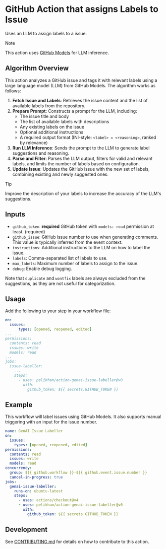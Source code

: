 # GitHub Action that assigns Labels to Issue

Uses an LLM to assign labels to a issue.

> [!NOTE]
> This action uses [GitHub Models](https://docs.github.com/en/github-models) for LLM inference.

## Algorithm Overview

This action analyzes a GitHub issue and tags it with relevant labels using a large language model (LLM) from GitHub Models. The algorithm works as follows:

1. **Fetch Issue and Labels**: Retrieves the issue content and the list of available labels from the repository.
2. **Prepare Prompt**: Constructs a prompt for the LLM, including:
   - The issue title and body
   - The list of available labels with descriptions
   - Any existing labels on the issue
   - Optional additional instructions
   - A required output format (INI-style: `<label> = <reasoning>`, ranked by relevance)
3. **Run LLM Inference**: Sends the prompt to the LLM to generate label suggestions and reasoning.
4. **Parse and Filter**: Parses the LLM output, filters for valid and relevant labels, and limits the number of labels based on configuration.
5. **Update Issue**: Updates the GitHub issue with the new set of labels, combining existing and newly suggested ones.

> [!TIP]
> Improve the description of your labels to increase the accuracy of the LLM's suggestions.

## Inputs

- `github_token`: **required** GitHub token with `models: read` permission at least. (required)
- `github_issue`: GitHub issue number to use when generating comments. This value is typically inferred from the event context.
- `instructions`: Additional instructions to the LLM on how to label the issue.
- `labels`: Comma-separated list of labels to use.
- `max_labels`: Maximum number of labels to assign to the issue.
- `debug`: Enable debug logging.

Note that `duplicate` and `wontfix` labels are always excluded from the suggestions, as they are not useful for categorization.

## Usage

Add the following to your step in your workflow file:

```yaml
on:
  issues:
      types: [opened, reopened, edited]
...
permissions:
  contents: read
  issues: write
  models: read
...
jobs:
  issue-labeller:
    ...
    steps:
      - uses: pelikhan/action-genai-issue-labeller@v0
        with:
          github_token: ${{ secrets.GITHUB_TOKEN }}
```

## Example

This workflow will label issues using GitHub Models.
It also supports manual triggering with an input for the issue number.

```yaml
name: GenAI Issue Labeller
on:
  issues:
    types: [opened, reopened, edited]
permissions:
  contents: read
  issues: write
  models: read
concurrency:
  group: ${{ github.workflow }}-${{ github.event.issue.number }}
  cancel-in-progress: true
jobs:
  genai-issue-labeller:
    runs-on: ubuntu-latest
    steps:
      - uses: actions/checkout@v4
      - uses: pelikhan/action-genai-issue-labeller@v0
        with:
          github_token: ${{ secrets.GITHUB_TOKEN }}
```

## Development

See [CONTRIBUTING.md](./CONTRIBUTING.md) for details on how to contribute to this action.

